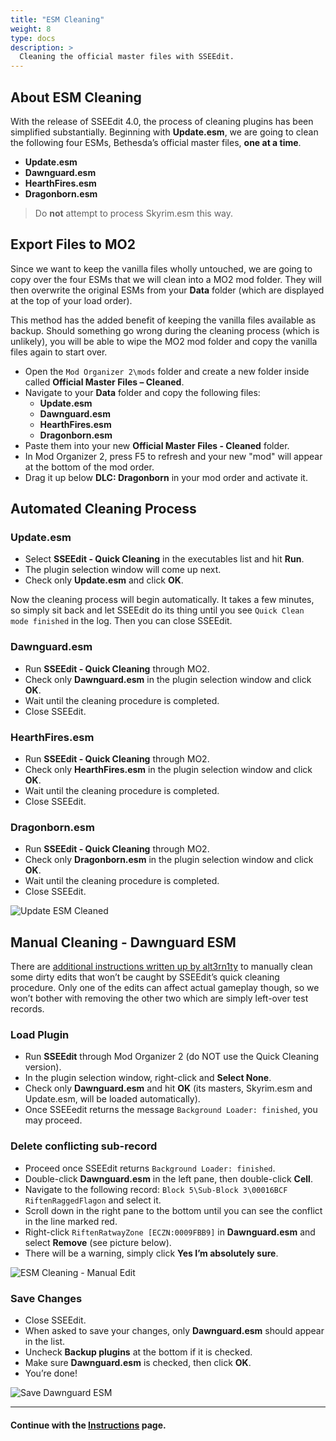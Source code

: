 ```yaml
---
title: "ESM Cleaning"
weight: 8
type: docs
description: >
  Cleaning the official master files with SSEEdit.
---
```


## About ESM Cleaning

With the release of SSEEdit 4.0, the process of cleaning plugins has been simplified substantially. Beginning with **Update.esm**, we are going to clean the following four ESMs, Bethesda’s official master files, **one at a time**.

* **Update.esm**
* **Dawnguard.esm**
* **HearthFires.esm**
* **Dragonborn.esm**

> Do **not** attempt to process Skyrim.esm this way.

## Export Files to MO2

Since we want to keep the vanilla files wholly untouched, we are going to copy over the four ESMs that we will clean into a MO2 mod folder. They will then overwrite the original ESMs from your **Data** folder (which are displayed at the top of your load order).

This method has the added benefit of keeping the vanilla files available as backup. Should something go wrong during the cleaning process (which is unlikely), you will be able to wipe the MO2 mod folder and copy the vanilla files again to start over.

- Open the `Mod Organizer 2\mods` folder and create a new folder inside called **Official Master Files – Cleaned**.
- Navigate to your **Data** folder and copy the following files:
  - **Update.esm**
  - **Dawnguard.esm**
  - **HearthFires.esm**
  - **Dragonborn.esm**
- Paste them into your new **Official Master Files - Cleaned** folder.
- In Mod Organizer 2, press F5 to refresh and your new "mod" will appear at the bottom of the mod order.
- Drag it up below **DLC: Dragonborn** in your mod order and activate it.

## Automated Cleaning Process

### Update.esm

* Select **SSEEdit - Quick Cleaning** in the executables list and hit **Run**.
* The plugin selection window will come up next.
* Check only **Update.esm** and click **OK**.

Now the cleaning process will begin automatically. It takes a few minutes, so simply sit back and let SSEEdit do its thing until you see `Quick Clean mode finished` in the log. Then you can close SSEEdit.

### Dawnguard.esm

* Run **SSEEdit - Quick Cleaning** through MO2.
* Check only **Dawnguard.esm** in the plugin selection window and click **OK**.
* Wait until the cleaning procedure is completed.
* Close SSEEdit.

### HearthFires.esm

* Run **SSEEdit - Quick Cleaning** through MO2.
* Check only **HearthFires.esm** in the plugin selection window and click **OK**.
* Wait until the cleaning procedure is completed.
* Close SSEEdit.

### Dragonborn.esm

* Run **SSEEdit - Quick Cleaning** through MO2.
* Check only **Dragonborn.esm** in the plugin selection window and click **OK**.
* Wait until the cleaning procedure is completed.
* Close SSEEdit.

![Update ESM Cleaned](/Pictures/skyrim-se/initial-setup/update-esm-cleaned.png)

## Manual Cleaning - Dawnguard ESM

There are [additional instructions written up by alt3rn1ty](https://forums.nexusmods.com/index.php?/topic/5381485-guide-manual-cleaning-skyrim-and-skyrim-special-edition-master-files/) to manually clean some dirty edits that won’t be caught by SSEEdit’s quick cleaning procedure. Only one of the edits can affect actual gameplay though, so we won’t bother with removing the other two which are simply left-over test records.

### Load Plugin

* Run **SSEEdit** through Mod Organizer 2 (do NOT use the Quick Cleaning version).
* In the plugin selection window, right-click and **Select None**.
* Check only **Dawnguard.esm** and hit **OK** (its masters, Skyrim.esm and Update.esm, will be loaded automatically).
* Once SSEEedit returns the message `Background Loader: finished`, you may proceed.

### Delete conflicting sub-record

* Proceed once SSEEdit returns `Background Loader: finished`.
* Double-click **Dawnguard.esm** in the left pane, then double-click **Cell**.
* Navigate to the following record: `Block 5\Sub-Block 3\00016BCF RiftenRaggedFlagon` and select it.
* Scroll down in the right pane to the bottom until you can see the conflict in the line marked red.
* Right-click `RiftenRatwayZone [ECZN:0009FBB9]` in **Dawnguard.esm** and select **Remove** (see picture below).
* There will be a warning, simply click **Yes I’m absolutely sure**.

![ESM Cleaning - Manual Edit](/Pictures/skyrim-se/initial-setup/esm-cleaning-manual-edit.png)

### Save Changes

* Close SSEEdit.
* When asked to save your changes, only **Dawnguard.esm** should appear in the list.
* Uncheck **Backup plugins** at the bottom if it is checked.
* Make sure **Dawnguard.esm** is checked, then click **OK**.
* You’re done!

![Save Dawnguard ESM](/Pictures/skyrim-se/initial-setup/save-dawnguard-esm.png)

---

#### Continue with the [Instructions](/skyrim-se/mod-installation/instructions/) page.